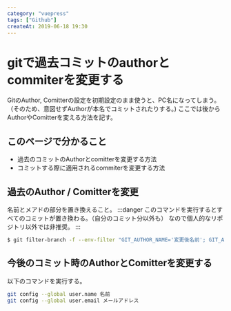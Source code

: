```yaml
---
category: "vuepress"
tags: ["Github"]
createAt: 2019-06-18 19:30
---
```

# gitで過去コミットのauthorとcommiterを変更する
GitのAuthor, Comitterの設定を初期設定のまま使うと、PC名になってしまう。
（そのため、意図せずAuthorが本名でコミットされたりする。)
ここでは後からAuthorやComitterを変える方法を記す。
## このページで分かること
- 過去のコミットのAuthorとcomitterを変更する方法
- コミットする際に適用されるcommiterを変更する方法

## 過去のAuthor / Comitterを変更
名前とメアドの部分を置き換えること。
:::danger
このコマンドを実行するとすべてのコミットが置き換わる。（自分のコミット分以外も）
なので個人的なリポジトリ以外では非推奨。
:::
``` sh
$ git filter-branch -f --env-filter "GIT_AUTHOR_NAME='変更後名前'; GIT_AUTHOR_EMAIL='変更後メールアドレス'; GIT_COMMITTER_NAME='変更後名前'; GIT_COMMITTER_EMAIL='変更後メールアドレス';" HEAD 
```

## 今後のコミット時のAuthorとComitterを変更する
以下のコマンドを実行する。
``` sh
git config --global user.name 名前
git config --global user.email メールアドレス
```